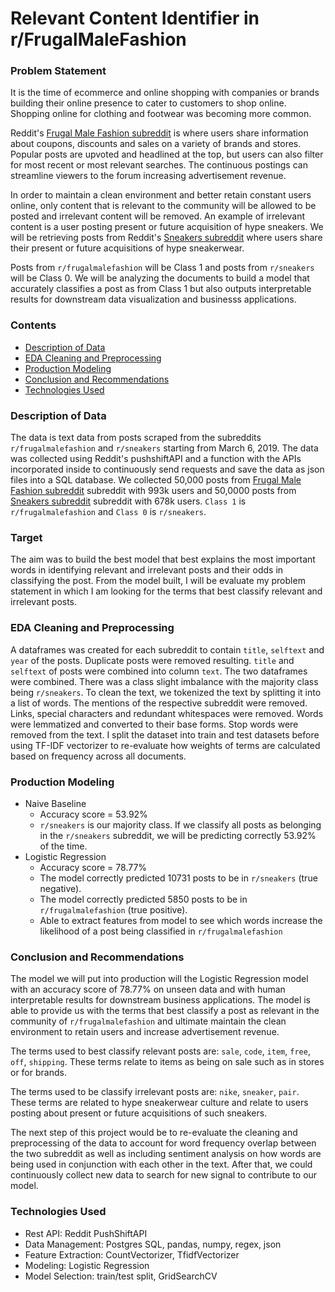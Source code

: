 # Relevant Content Identifier in r/FrugalMaleFashion

### Problem Statement

It is the time of ecommerce and online shopping with companies or brands building their online presence to cater to customers to shop online. Shopping online for clothing and footwear was becoming more common. 

Reddit's [Frugal Male Fashion subreddit](https://www.reddit.com/r/frugalmalefashion) is where users share information about coupons, discounts and sales on a variety of brands and stores. Popular posts are upvoted and headlined at the top, but users can also filter for most recent or most relevant searches. The continuous postings can streamline viewers to the forum increasing advertisement revenue. 

In order to maintain a clean environment and better retain constant users online, only content that is relevant to the community will be allowed to be posted and irrelevant content will be removed. An example of irrelevant content is a user posting present or future acquisition of hype sneakers. We will be retrieving posts from Reddit's [Sneakers subreddit](https://www.reddit.com/r/sneakers) where users share their present or future acquisitions of hype sneakerwear.

Posts from `r/frugalmalefashion` will be Class 1 and posts from `r/sneakers` will be Class 0. We will be analyzing the documents to build a model that accurately classifies a post as from Class 1 but also outputs interpretable results for downstream data visualization and businesss applications.

### Contents

 - [Description of Data](#Description-of-Data)
 - [EDA Cleaning and Preprocessing](#EDA-Cleaning-and-Preprocessing)
 - [Production Modeling](#Production-Modeling) 
 - [Conclusion and Recommendations](#Conclusion-and-Recommendations)
 - [Technologies Used](#Technologies-Used)

### Description of Data

The data is text data from posts scraped from the subreddits `r/frugalmalefashion` and `r/sneakers` starting from March 6, 2019. The data was collected using Reddit's pushshiftAPI and a function with the APIs incorporated inside to continuously send requests and save the data as json files into a SQL database. We collected 50,000 posts from [Frugal Male Fashion subreddit](https://www.reddit.com/r/frugalmalefashion/) subreddit with 993k users and 50,0000 posts from [Sneakers subreddit](https://www.reddit.com/r/sneakers/) subreddit with 678k users. `Class 1` is `r/frugalmalefashion` and `Class 0` is `r/sneakers`.

### Target

The aim was to build the best model that best explains the most important words in identifying relevant and irrelevant posts and their odds in classifying the post. From the model built, I will be evaluate my problem statement in which I am looking for the terms that best classify relevant and irrelevant posts.

### EDA Cleaning and Preprocessing

A dataframes was created for each subreddit to contain `title`, `selftext` and `year` of the posts. Duplicate posts were removed resulting. `title` and `selftext` of posts were combined into column `text`. The two dataframes were combined. There was a class slight imbalance with the majority class being `r/sneakers`. To clean the text, we tokenized the text by splitting it into a list of words. The mentions of the respective subreddit were removed. Links, special characters and redundant whitespaces were removed. Words were lemmatized and converted to their base forms. Stop words were removed from the text. I split the dataset into train and test datasets before using TF-IDF vectorizer to re-evaluate how weights of terms are calculated based on frequency across all documents.

### Production Modeling
- Naive Baseline
    - Accuracy score = 53.92%
    - `r/sneakers` is our majority class. If we classify all posts as belonging in the `r/sneakers` subreddit, we will be predicting correctly 53.92% of the time.
- Logistic Regression
    - Accuracy score = 78.77%
    - The model correctly predicted 10731 posts to be in `r/sneakers` (true negative).
    - The model correctly predicted 5850 posts to be in `r/frugalmalefashion` (true positive).
    - Able to extract features from model to see which words increase the likelihood of a post being classified in `r/frugalmalefashion`

### Conclusion and Recommendations

The model we will put into production will the Logistic Regression model with an accuracy score of 78.77% on unseen data and with human interpretable results for downstream business applications. The model is able to provide us with the terms that best classify a post as relevant in the community of `r/frugalmalefashion` and ultimate maintain the clean environment to retain users and increase advertisement revenue.

The terms used to best classify relevant posts are: `sale`, `code`, `item`, `free`, `off`, `shipping`. These terms relate to items as being on sale such as in stores or for brands.

The terms used to be classify irrelevant posts are: `nike`, `sneaker`, `pair`. These terms are related to hype sneakerwear culture and relate to users posting about present or future acquisitions of such sneakers.

The next step of this project would be to re-evaluate the cleaning and preprocessing of the data to account for word frequency overlap between the two subreddit as well as including sentiment analysis on how words are being used in conjunction with each other in the text. After that, we could continuously collect new data to search for new signal to contribute to our model.

### Technologies Used
- Rest API: Reddit PushShiftAPI
- Data Management: Postgres SQL, pandas, numpy, regex, json
- Feature Extraction: CountVectorizer, TfidfVectorizer
- Modeling: Logistic Regression
- Model Selection: train/test split, GridSearchCV